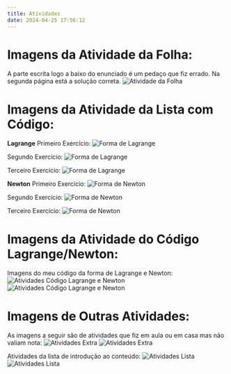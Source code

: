 ```yaml
---
title: Atividades
date: 2024-04-25 17:56:12
---
```


# Imagens da Atividade da Folha:
A parte escrita logo a baixo do enunciado é um pedaço que fiz errado. Na segunda página está a solução correta.
![Atividade da Folha](images/Imagem_Atividade_Folha.png.jpg)


# Imagens da Atividade da Lista com Código:
**Lagrange**
Primeiro Exercício:
![Forma de Lagrange](images/Lista_InterpolaçãoCod_Lagrange_1.png.jpg)

Segundo Exercício:
![Forma de Lagrange](images/Lista_InterpolaçãoCod_Lagrange_2.png.jpg)

Terceiro Exercício:
![Forma de Lagrange](images/Lista_InterpolaçãoCod_Lagrange_3.png.jpg)

**Newton**
Primeiro Exercício:
![Forma de Newton](images/Lista_InterpolaçãoCod_Newton_1.png.jpg)

Segundo Exercício:
![Forma de Newton](images/Lista_InterpolaçãoCod_Newton_2.png.jpg)

Terceiro Exercício:
![Forma de Newton](images/Lista_InterpolaçãoCod_Newton_3.png.jpg)

# Imagens da Atividade do Código Lagrange/Newton:
Imagens do meu código da forma de Lagrange e Newton:
![Atividades Código Lagrange e Newton](images/Imagem_Código_Interpolação_1.png.jpg)
![Atividades Código Lagrange e Newton](images/Imagem_Código_Interpolação_2.png.jpg)


# Imagens de Outras Atividades:
As imagens a seguir são de atividades que fiz em aula ou em casa mas não valiam nota:
![Atividades Extra](images/Atividades_Extra_1.png.jpg)
![Atividades Extra](images/Atividades_Extra_2.png.jpg)

Atividades da lista de introdução ao conteúdo:
![Atividades Lista](images/Imagem_Lista_Introdução_1.png.jpg)
![Atividades Lista](images/Imagem_Lista_Introdução_2.png.jpg)
